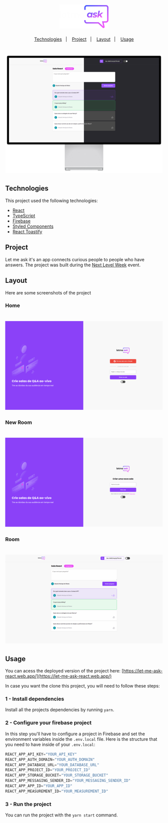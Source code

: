 <h1 align="center">
  <img src=".github/letmeask.png" />
</h1>

<p align="center">
  <a href="#technologies">Technologies</a>&nbsp;&nbsp;&nbsp;|&nbsp;&nbsp;&nbsp;
  <a href="#project">Project</a>&nbsp;&nbsp;&nbsp;|&nbsp;&nbsp;&nbsp;
  <a href="#layout">Layout</a>&nbsp;&nbsp;&nbsp;|&nbsp;&nbsp;&nbsp;
  <a href="#usage">Usage</a>
</p>

<h1 align="center">
  <img src=".github/highlight.png" />
</h1>

## Technologies
This project used the following technologies:

- [React](https://reactjs.org)
- [TypeScript](https://www.typescriptlang.org/)
- [Firebase](https://firebase.google.com/?hl=)
- [Styled Components](https://styled-components.com/)
- [React Toastify](https://fkhadra.github.io/react-toastify/introduction)

## Project
Let me ask it's an app connects curious people to people who have answers. The project was built during the [Next Level Week](https://rocketseat.com.br/) event.

## Layout
Here are some screenshots of the project

### Home
<h1 align="center">
  <img src=".github/home.png" />
</h1>

### New Room
<h1 align="center">
  <img src=".github/new-room.png" />
</h1>

### Room
<h1 align="center">
  <img src=".github/room.png" />
</h1>

## Usage
You can acess the deployed version of the project here: [https://let-me-ask-react.web.app/](https://let-me-ask-react.web.app/)<br>

In case you want the clone this project, you will need to follow these steps:

### 1 - Install dependencies
Install all the projects dependencies by running `yarn`.

### 2 - Configure your firebase project
In this step you'll have to configure a project in Firebase and set the environment variables inside the `.env.local` file. Here is the structure that you need to have inside of your `.env.local`:

```javascript
REACT_APP_API_KEY="YOUR_API_KEY"
REACT_APP_AUTH_DOMAIN="YOUR_AUTH_DOMAIN"
REACT_APP_DATABASE_URL="YOUR_DATABASE_URL"
REACT_APP_PROJECT_ID="YOUR_PROJECT_ID"
REACT_APP_STORAGE_BUCKET="YOUR_STORAGE_BUCKET"
REACT_APP_MESSAGING_SENDER_ID="YOUR_MESSAGING_SENDER_ID"
REACT_APP_APP_ID="YOUR_APP_ID"
REACT_APP_MEASUREMENT_ID="YOUR_MEASUREMENT_ID"
```

### 3 - Run the project
You can run the project with the `yarn start` command.
